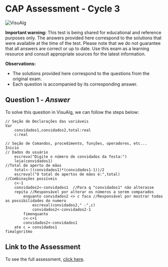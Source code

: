 # CAP Assessment - Cycle 3

![VisuAlg](https://img.shields.io/badge/VisuAlg-1575F9?style=for-the-badge&logoColor=white)

**Important warning:**
This test is being shared for educational and reference purposes only. The answers provided here correspond to the solutions that were available at the time of the test. Please note that we do not guarantee that all answers are correct or up to date. Use this exam as a learning resource and consult appropriate sources for the latest information.

**Observations:**
- The solutions provided here correspond to the questions from the original exam.
- Each question is accompanied by its corresponding answer.

## Question 1 - *Answer*

To solve this question in VisuAlg, we can follow the steps below:

```pseudocode
// Seção de Declarações das variáveis 
Var
    convidados1,convidados2,total:real
    c:real

// Seção de Comandos, procedimento, funções, operadores, etc...
Inicio
// Dados do usuário
    escreva("Digite o número de convidados da festa:")
    leia(convidados1)
//Total de aperto de mãos
    total<-((convidados1)*(convidados1-1))/2
    escreval("O total de apertos de mãos é:",total)
//Combinações possíveis
    c<-1
    convidados2<-convidados1  //Para q "convidados1" não alterasse
    repita //Responsável por alterar os números a serem comparados 
        enquanto convidados2 <> c faca //Responsável por mostrar todas as possibilidades do numero 
            escreval(convidados2," -",c)
            convidados2<-convidados2-1
        fimenquanto
        c<-c+1
        convidados2<-convidados1
    ate c = convidados1
fimalgoritmo
```

## Link to the Assessment

To see the full assessment, [click here](/2020_2/CAP/Cycle3/Assessment/README.md).